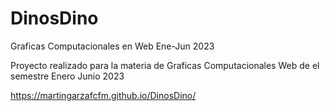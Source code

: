 # DinosDino
Graficas Computacionales en Web Ene-Jun 2023

Proyecto realizado para la materia de Graficas Computacionales Web de el semestre Enero Junio 2023

https://martingarzafcfm.github.io/DinosDino/

